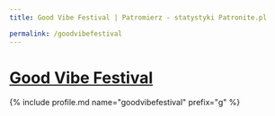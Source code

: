 ```yaml
---
title: Good Vibe Festival | Patromierz - statystyki Patronite.pl

permalink: /goodvibefestival
---
```


# [Good Vibe Festival](https://patronite.pl/goodvibefestival)

{% include profile.md name="goodvibefestival" prefix="g" %}
